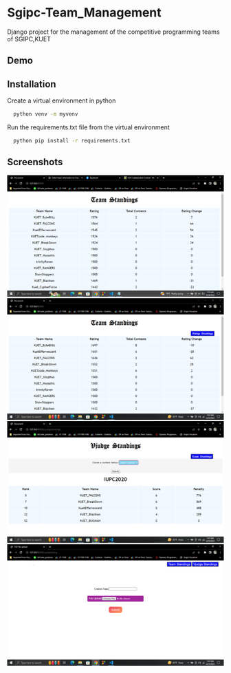 
# Sgipc-Team_Management

Django project for the management of the competitive programming teams of SGIPC,KUET



## Demo




## Installation

Create a virtual environment in python
```bash
  python venv -m myvenv
```
    
Run the requirements.txt file from the virtual environment
```bash
  python pip install -r requirements.txt
```
    
## Screenshots

![App Screenshot](https://github.com/Maruf-Hasan1789/Sgipc-Team_Management/blob/master/Demo/Screenshot%20(35).png)
![App Screenshot](https://github.com/Maruf-Hasan1789/Sgipc-Team_Management/blob/master/Demo/Screenshot%20(36).png)
![App Screenshot](https://github.com/Maruf-Hasan1789/Sgipc-Team_Management/blob/master/Demo/Screenshot%20(37).png)
![App Screenshot](https://github.com/Maruf-Hasan1789/Sgipc-Team_Management/blob/master/Demo/Screenshot%20(38).png)





